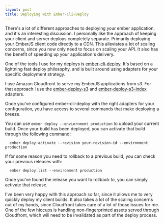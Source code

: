 ```yaml
---
layout: post
title: Deploying with Ember-Cli-Deploy
---
```

There's a lot of different approaches to deploying your ember application, and
it's an interesting discussion. I personally like the approach of keeping your
client and server deploys completely separate. Primarily deploying your EmberJS
client code directly to a CDN. This alleviates a lot of scaling concerns, since
you now only need to focus on scaling your API. It also has the benefit of
speeding up your application's delivery.

One of the tools I use for my deploys is
[ember-cli-deploy](http://ember-cli.github.io/ember-cli-deploy/). It's based on
a lightning fast deploy philosophy, and is built around using adapters for your
specific deployment strategy.

I use Amazon Cloudfront to serve my EmberJS applications from s3. For that
approach I use the
[ember-deploy-s3](https://github.com/LevelbossMike/ember-deploy-s3) and
[ember-deploy-s3-index](https://github.com/Kerry350/ember-deploy-s3-index)
adapters.

Once you've configured ember-cli-deploy with the right adapters for your
configuration, you have access to several commands that make deploying a
breeze.

You can use `ember deploy --enviornment production` to upload your current
build. Once your build has been deployed, you can activate that build through
the following command:

~~~
  ember deploy:activate --revision your-revision-id --environment production
~~~

If for some reason you need to rollback to a previous build, you can check your
previous releases with:

~~~
  ember deploy:list --environment production
~~~

Once you've found the release you want to rollback to, you can simply activate
that release.

I've been very happy with this approach so far, since it allows me to very
quickly deploy my client builds. It also takes a lot of the scaling concerns
out of my hands, since Cloudfront takes care of a lot of those issues for me.
One of the few hiccups is handling non-fingerprinted assets served through
Cloudfront, which will need to be invalidated as part of the deploy process.
